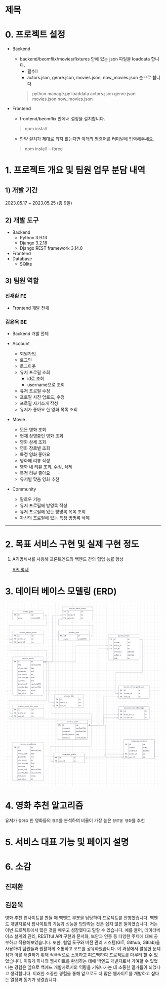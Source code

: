 # 제목

# 0. 프로젝트 설정
- Backend
  - backend/beomflix/movies/fixtures 안에 있는 json 파일을 loaddata 합니다.
    - 필수!! 
    - actors.json, genre.json, movies.json, now_movies.json 순으로 합니다.
    > python manage.py loaddata actors.json genre.json movies.json now_movies.json 

- Frontend
  - frontend/beomflix 안에서 설정을 설치합니다.
  > npm install

  - 만약 설치가 제대로 되지 않는다면 아래의 명령어를 터미널에 입력해주세요.

  > npm install --force

# 1. **프로젝트 개요 및 팀원 업무 분담 내역**

## 1) 개발 기간

2023.05.17 ~ 2023.05.25 (총 9일)

## 2) 개발 도구

- Backend
    - Python 3.9.13
    - Django 3.2.18
    - Django REST framework 3.14.0
- Frontend
- Database
    - SQlite

## 3) 팀원 역할

### 진재환 FE

- Frontend 개발 전체



### 김윤욱 BE

- Backend 개발 전체
-  Account
    - 회원가입
    - 로그인
    - 로그아웃
    - 유저 프로필 조회
        - id로 조회
        - username으로 조회
    - 유저 프로필 수정
    - 프로필 사진 업로드, 수정
    - 프로필 자기소개 작성
    - 유저가 좋아요 한 영화 목록 조회

- Movie
    - 모든 영화 조회
    - 현재 상영중인 영화 조회
    - 영화 상세 조회
    - 영화 장르별 조회
    - 특정 영화 좋아요
    - 영화에 리뷰 작성
    - 영화 내 리뷰 조회, 수정, 삭제
    - 특정 리뷰 좋아요
    - 유저별 맞춤 영화 추천

- Community
    - 팔로우 기능
    - 유저 프로필에 방명록 작성
    - 유저 프로필에 있는 방명록 목록 조회
    - 자신의 프로필에 있는 특정 방명록 삭제


---

# 2. 목표 서비스 구현 및 실제 구현 정도

1. API명세서를 사용해 프론트엔드와 백엔드 간의 협업 능률 향상

    [API 명세](https://www.notion.so/42465bfdbc4a4c75a1d7c8b7819d2d73?v=c345e91b8ee647a7979c0e485f5d2e97&pvs=4)


# 3. 데이터 베이스 모델링 (ERD)

![1팀erd](readme.assets/erd.png)

# 4. 영화 추천 알고리즘

유저가 `좋아요` 한 영화들의 `장르`를 분석하여 비율이 가장 높은 `장르별 영화`를 추천

# 5. 서비스 대표 기능 및 페이지 설명

# 6. 소감
## 진재환

## 김윤욱
영화 추천 웹사이트를 만들 때 백엔드 부분을 담당하여 프로젝트를 진행했습니다. 
백엔드 개발자로서 웹사이트의 기능과 성능을 담당하는 것은 쉽지 않은 일이었습니다. 
저는 이번 프로젝트에서 많은 것을 배우고 성장했다고 말할 수 있습니다. 예를 들어, 데이터베이스 설계와 관리, RESTful API 구현과 문서화, 보안과 인증 등 다양한 주제에 대해 공부하고 적용해보았습니다. 또한, 협업 도구와 버전 관리 시스템(GIT, Github, Gitlab)을 사용하여 팀원들과 원활하게 소통하고 코드를 공유하였습니다. 이 과정에서 발생한 문제점과 이를 해결하기 위해 적극적으로 소통하고 피드백하여 프로젝트를 마무리 할 수 있었습니다. 
이렇게 하나의 웹사이트를 완성하는 데에 백엔드 개발자로서 기여할 수 있었다는 경험은 앞으로 백에드 개발자로서의 역량을 키워나가는 데 소중한 밑거름이 되었다고 생각합니다. 
이러한 소중한 경험을 통해 앞으로도 더 많은 웹사이트를 개발하고 싶다는 열정과 동기가 생겼습니다.
